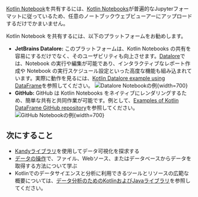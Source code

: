 [//]: # (title: Kotlin Notebookを共有する)

[Kotlin Notebook](kotlin-notebook-overview.md)を共有するには、[Kotlin Notebooks](data-analysis-overview.md#notebooks)が普遍的なJupyterフォーマットに従っているため、任意のノートブックウェブビューアーにアップロードするだけでかまいません。

Kotlin Notebook を共有するには、以下のプラットフォームをお勧めします。

*   **JetBrains Datalore:** このプラットフォームは、Kotlin Notebooks の共有を容易にするだけでなく、そのユーザビリティも向上させます。[Datalore](https://datalore.jetbrains.com/)では、Notebook の実行や編集が可能であり、インタラクティブなレポート作成や Notebook の実行スケジュール設定といった高度な機能も組み込まれています。実際に動作を見るには、[Kotlin Datalore example using DataFrame](https://datalore.jetbrains.com/report/static/KQKedA4jDrKu63O53gEN0z/B5YeMMONSAR78FgKQ9yJyW)を参照してください。
    ![Datalore Notebookの例](datalore-example.png){width=700}
*   **GitHub:** GitHub は Kotlin Notebooks をネイティブにレンダリングするため、簡単な共有と共同作業が可能です。例として、[Examples of Kotlin DataFrame GitHub repository](https://github.com/Kotlin/dataframe/blob/master/examples/notebooks/titanic/Titanic.ipynb)を参照してください。
    ![GitHub Notebookの例](github-notebook.png){width=700}

## 次にすること

*   [Kandyライブラリ](data-analysis-visualization.md)を使用してデータ可視化を探求する
*   [データの操作](data-analysis-work-with-data-sources.md)で、ファイル、Webソース、またはデータベースからデータを取得する方法について学ぶ
*   Kotlinでのデータサイエンスと分析に利用できるツールとリソースの広範な概要については、[データ分析のためのKotlinおよびJavaライブラリ](data-analysis-libraries.md)を参照してください。